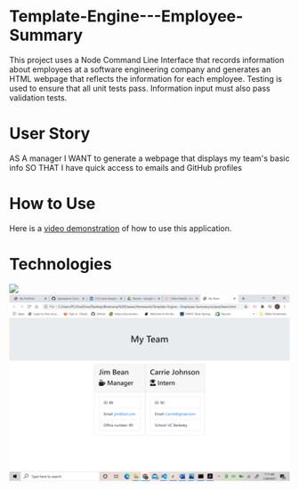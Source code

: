 # Template-Engine---Employee-Summary

This project uses a Node Command Line Interface that records information about employees at a software engineering company and generates an HTML webpage that reflects the information for each employee.  Testing is used to ensure that all unit tests pass.  Information input must also pass validation tests.

# User Story

AS A manager
I WANT to generate a webpage that displays my team's basic info
SO THAT I have quick access to emails and GitHub profiles

# How to Use

Here is a [video demonstration](https://drive.google.com/file/d/14MQZ7KT2zosuHVdwBsU1x97e2cHg9si-/view?usp=sharing) of how to use this application.

# Technologies

![](images/TeamProfileGenerator.gif)
![](images/TeamWebpage.png)
